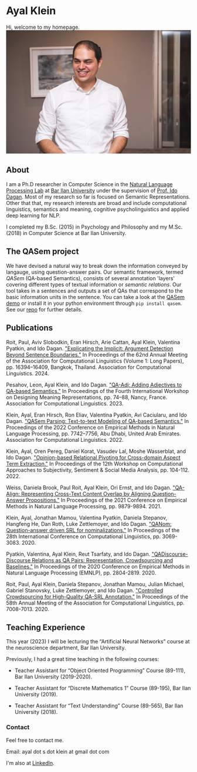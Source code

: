 # Ayal Klein

Hi, welcome to my homepage.
![My Portrait Picture](/docs/assets/myportrait3.jpg)

## About 


I am a Ph.D researcher in Computer Science in the [Natural Language Processing Lab](https://biu-nlp.github.io/) at [Bar Ilan University](http://www1.biu.ac.il/indexE.php) under the supervision of [Prof. Ido Dagan](http://www.cs.biu.ac.il/~dagan/). 
Most of my research so far is focused on Semantic Representations. Other that that, my research interests are broad and include computational linguistics, semantics and meaning, cognitive psycholinguistics and applied deep learning for NLP.   

I completed my B.Sc. (2015) in Psychology and Philosophy and my M.Sc. (2018) in Computer Science at Bar Ilan University.  

## The QASem project

We have devised a natural way to break down the information conveyed by langauge, using question-answer pairs. Our semantic framework, termed *QASem* (QA-based Semantics), consists of several annotation 'layers' covering different types of textual information or *semantic relations*. Our tool takes in a sentences and outputs a set of QAs that correspond to the basic information units in the sentence. You can take a look at the [QASem demo](https://huggingface.co/spaces/kleinay/qasem-demo) or install it in your python environment through `pip install qasem`. See our [repo](https://github.com/kleinay/QASem) for further details. 

## Publications

Roit, Paul, Aviv Slobodkin, Eran Hirsch, Arie Cattan, Ayal Klein, Valentina Pyatkin, and Ido Dagan. ["Explicating the Implicit: Argument Detection Beyond Sentence Boundaries."](https://aclanthology.org/2024.acl-long.863/) In Proceedings of the 62nd Annual Meeting of the Association for Computational Linguistics (Volume 1: Long Papers), pp. 16394–16409, Bangkok, Thailand. Association for Computational Linguistics.  2024.


Pesahov, Leon, Ayal Klein, and Ido Dagan. ["QA-Adj: Adding Adjectives to QA-based Semantics."](https://aclanthology.org/2023.dmr-1.8/) In Proceedings of the Fourth International Workshop on Designing Meaning Representations, pp. 74–88, Nancy, France. Association for Computational Linguistics. 2023.


Klein, Ayal, Eran Hirsch, Ron Eliav, Valentina Pyatkin, Avi Caciularu, and Ido Dagan. ["QASem Parsing: Text-to-text Modeling of QA-based Semantics."](https://aclanthology.org/2022.emnlp-main.528/) In Proceedings of the 2022 Conference on Empirical Methods in Natural Language Processing, pp. 7742–7756, Abu Dhabi, United Arab Emirates. Association for Computational Linguistics. 2022.


Klein, Ayal, Oren Pereg, Daniel Korat, Vasudev Lal, Moshe Wasserblat, and Ido Dagan. ["Opinion-based Relational Pivoting for Cross-domain Aspect Term Extraction."](https://aclanthology.org/2022.wassa-1.11/) In Proceedings of the 12th Workshop on Computational Approaches to Subjectivity, Sentiment & Social Media Analysis, pp. 104-112. 2022.

Weiss, Daniela Brook, Paul Roit, Ayal Klein, Ori Ernst, and Ido Dagan. ["QA-Align: Representing Cross-Text Content Overlap by Aligning Question-Answer Propositions."](https://aclanthology.org/2021.emnlp-main.778/) In Proceedings of the 2021 Conference on Empirical Methods in Natural Language Processing, pp. 9879-9894. 2021.

Klein, Ayal, Jonathan Mamou, Valentina Pyatkin, Daniela Stepanov, Hangfeng He, Dan Roth, Luke Zettlemoyer, and Ido Dagan. ["QANom: Question-answer driven SRL for nominalizations."](https://aclanthology.org/2020.coling-main.274/) In Proceedings of the 28th International Conference on Computational Linguistics, pp. 3069-3083. 2020.

Pyatkin, Valentina, Ayal Klein, Reut Tsarfaty, and Ido Dagan. ["QADiscourse-Discourse Relations as QA Pairs: Representation, Crowdsourcing and Baselines."](https://aclanthology.org/2020.emnlp-main.224/) In Proceedings of the 2020 Conference on Empirical Methods in Natural Language Processing (EMNLP), pp. 2804-2819. 2020.

Roit, Paul, Ayal Klein, Daniela Stepanov, Jonathan Mamou, Julian Michael, Gabriel Stanovsky, Luke Zettlemoyer, and Ido Dagan. ["Controlled Crowdsourcing for High-Quality QA-SRL Annotation."](https://aclanthology.org/2020.acl-main.626/) In Proceedings of the 58th Annual Meeting of the Association for Computational Linguistics, pp. 7008-7013. 2020.



## Teaching Experience

This year (2023) I will be lecturing the “Artificial Neural Networks” course at the neuroscience department, Bar Ilan University.

Previously, I had a great time teaching in the following courses:

* Teacher Assistant for “Object Oriented Programming” Course (89-111), Bar Ilan University (2019-2020).

* Teacher Assistant for “Discrete Mathematics 1” Course (89-195), Bar Ilan University (2019).

* Teacher Assistant for “Text Understanding” Course (89-565), Bar Ilan University (2018).


### Contact

Feel free to contact me. 

Email: ayal dot s dot klein at gmail dot com

I'm also at [LinkedIn](https://www.linkedin.com/in/ayalklein33298a61/).
